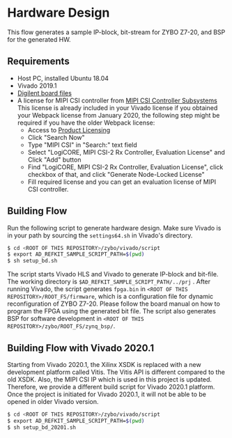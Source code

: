# Hardware Design
This flow generates a sample IP-block, bit-stream for ZYBO Z7-20, and BSP for the generated HW.

## Requirements
- Host PC, installed Ubuntu 18.04
- Vivado 2019.1
- [Digilent board files](https://github.com/Digilent/vivado-boards)
- A license for MIPI CSI controller from [MIPI CSI Controller Subsystems](https://www.xilinx.com/products/intellectual-property/ef-di-mipi-csi-rx.html) This license is already included in your Vivado license if you obtained your Webpack license from January 2020, the following step might be required if you have the older Webpack license:
  - Access to [Product Licensing](http://www.xilinx.com/getlicense)
  - Click "Search Now"
  - Type "MIPI CSI" in "Search:" text field
  - Select "LogiCORE, MIPI CSI-2 Rx Controller, Evaluation License" and Click "Add" button
  - Find "LogiCORE, MIPI CSI-2 Rx Controller, Evaluation License", click checkbox of that, and click "Generate Node-Locked License"
  - Fill required license and you can get an evaluation license of MIPI CSI controller.

## Building Flow
Run the following script to generate hardware design. Make sure Vivado is in your path by sourcing the `settings64.sh` in Vivado's directory. 

``` sh
$ cd <ROOT OF THIS REPOSITORY>/zybo/vivado/script
$ export AD_REFKIT_SAMPLE_SCRIPT_PATH=$(pwd)
$ sh setup_bd.sh
```

The script starts Vivado HLS and Vivado to generate IP-block and bit-file. The working directory is `$AD_REFKIT_SAMPLE_SCRIPT_PATH/../prj` .
After running Vivado, the script generates `fpga.bin` in `<ROOT OF THIS REPOSITORY>/ROOT_FS/firmware`, which is a configuration file for dynamic reconfiguration of ZYBO Z7-20. Please follow the board manual on how to program the FPGA using the generated bit file.
The script also generates BSP for software development in `<ROOT OF THIS REPOSITORY>/zybo/ROOT_FS/zynq_bsp/`.

## Building Flow with Vivado 2020.1
Starting from Vivado 2020.1, the Xilinx XSDK is replaced with a new development platform called Vitis. The Vitis API is different compared to the old XSDK. Also, the MIPI CSI IP which is used in this project is updated. Therefore, we provide a different build script for Vivado 2020.1 platform. Once the project is initiated for Vivado 2020.1, it will not be able to be opened in older Vivado version.


``` sh
$ cd <ROOT OF THIS REPOSITORY>/zybo/vivado/script
$ export AD_REFKIT_SAMPLE_SCRIPT_PATH=$(pwd)
$ sh setup_bd_20201.sh
```
